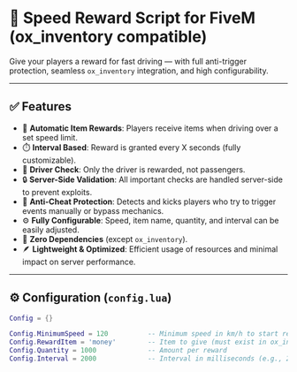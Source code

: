 # 🚗 Speed Reward Script for FiveM (ox_inventory compatible)

Give your players a reward for fast driving — with full anti-trigger protection, seamless `ox_inventory` integration, and high configurability.

---

## ✅ Features

- 🎁 **Automatic Item Rewards**: Players receive items when driving over a set speed limit.
- ⏱️ **Interval Based**: Reward is granted every X seconds (fully customizable).
- 🚓 **Driver Check**: Only the driver is rewarded, not passengers.
- 🔒 **Server-Side Validation**: All important checks are handled server-side to prevent exploits.
- 🧠 **Anti-Cheat Protection**: Detects and kicks players who try to trigger events manually or bypass mechanics.
- ⚙️ **Fully Configurable**: Speed, item name, quantity, and interval can be easily adjusted.
- 🔄 **Zero Dependencies** (except `ox_inventory`).
- 🪶 **Lightweight & Optimized**: Efficient usage of resources and minimal impact on server performance.

---

## ⚙️ Configuration (`config.lua`)

```lua
Config = {}

Config.MinimumSpeed = 120          -- Minimum speed in km/h to start rewards
Config.RewardItem = 'money'        -- Item to give (must exist in ox_inventory)
Config.Quantity = 1000             -- Amount per reward
Config.Interval = 2000             -- Interval in milliseconds (e.g., 2000ms = 2s)

